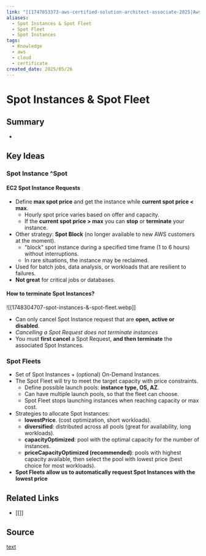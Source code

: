 ```yaml
---
link: "[[1747853373-aws-certified-solution-architect-associate-2025|Aws Certified Solution Architect Associate 2025]]"
aliases:
  - Spot Instances & Spot Fleet
  - Spot Fleet
  - Spot Instances
tags:
  - Knowledge
  - aws
  - cloud
  - certificate
created_date: 2025/05/26
---
```

# Spot Instances & Spot Fleet
## Summary
- 
## Key Ideas
### Spot Instance ^Spot
#### EC2 Spot Instance Requests
- Define **max spot price** and get the instance while **current spot price < max**.
	- Hourly spot price varies based on offer and capacity.
	- If the **current spot price > max** you can **stop** or **terminate** your instance.
- Other strategy: **Spot Block** (no longer available to new AWS customers at the moment).
	- "block" spot instance during a specified time frame (1 to 6 hours) without interruptions.
	- In rare situations, the instance may be reclaimed.
- Used for batch jobs, data analysis, or workloads that are resilient to failures.
- **Not great** for critical jobs or databases.
#### How to terminate Spot Instances?
![[1748304707-spot-instances-&-spot-fleet.webp]]
- Can only cancel Spot Instance request that are **open, active or disabled**.
- *Cancelling a Spot Request does not terminate instances*
- You must **first cancel** a Spot Request, **and then terminate** the associated Spot Instances.
### Spot Fleets
- Set of Spot Instances + (optional) On-Demand Instances.
- The Spot Fleet will try to meet the target capacity with price constraints.
	- Define possible launch pools: **instance type, OS, AZ**.
	- Can have multiple launch pools, so that the fleet can choose.
	- Spot Fleet stops launching instances when reaching capacity or max cost.
- Strategies to allocate Spot Instances:
	- **lowestPrice**. (cost optimization, short workloads).
	- **diversified**: distributed across all pools (great for availability, long workloads).
	- **capacityOptimized**: pool with the optimal capacity for the number of instances.
	- **priceCapacityOptimized (recommended)**: pools with highest capacity available, then select the pool with lowest price (best choice for most workloads).
- **Spot Fleets allow us to automatically request Spot Instances with the lowest price**
## Related Links
- [[]]
## Source
[text](url) 